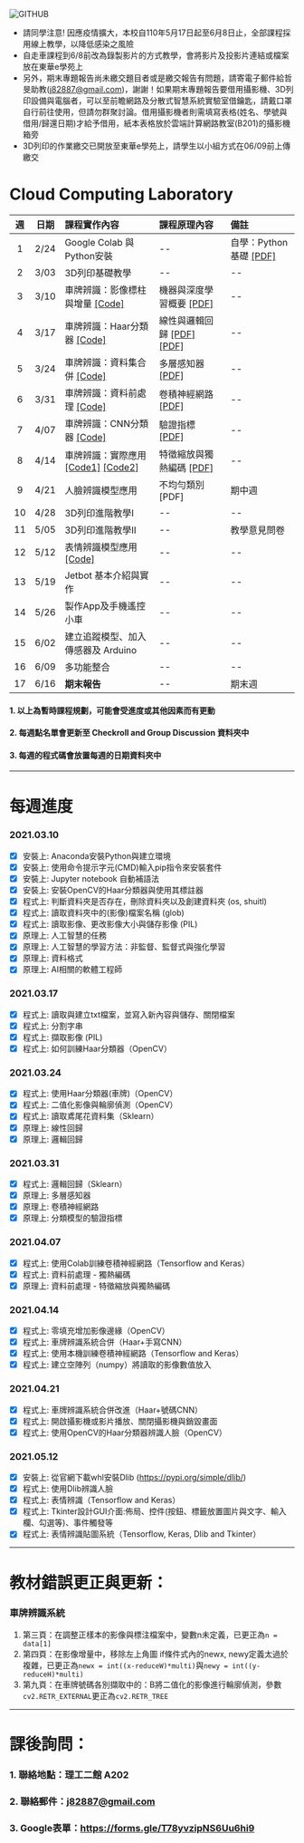 ![GITHUB](https://miro.medium.com/max/1426/1*scKtPpJ3JCYKlsxqfwn6Cg.jpeg)

* 請同學注意! 因應疫情擴大，本校自110年5月17日起至6月8日止，全部課程採用線上教學，以降低感染之風險
* 自走車課程到6/8前改為錄製影片的方式教學，會將影片及投影片連結或檔案放在東華e學苑上
* 另外，期末專題報告尚未繳交題目者或是繳交報告有問題，請寄電子郵件給哲旻助教(j82887@gmail.com)，謝謝！如果期末專題報告要借用攝影機、3D列印設備與電腦者，可以至前瞻網路及分散式智慧系統實驗室借鑰匙，請戴口罩自行前往使用，但請勿群聚討論。借用攝影機者則需填寫表格(姓名、學號與借用/歸還日期)才給予借用，紙本表格放於雲端計算網路教室(B201)的攝影機箱旁
* 3D列印的作業繳交已開放至東華e學苑上，請學生以小組方式在06/09前上傳繳交

# Cloud Computing Laboratory
 
| 週 | 日期 | 課程實作內容 | 課程原理內容 | 備註 |
| :----: | :----: | :---- | :---- | :---- | 
| 1 | 2/24 | Google Colab 與 Python安裝 | -- | 自學：Python基礎 [[PDF]](https://github.com/j82887/Cloud-Computing-Laboratory/raw/main/02_2021_0303/%E5%AF%A6%E4%BD%9C_%E7%AC%AC%E4%B8%80%E9%80%B1_20210303_%E7%A8%8B%E5%BC%8F%E5%9F%BA%E7%A4%8E%20Python.pdf) | 
| 2 | 3/03 | 3D列印基礎教學 | -- | -- |
| 3 | 3/10 | 車牌辨識：影像標柱與增量 [[Code]](https://drive.google.com/file/d/1fZkdWq94c2AHF5_YLiqgcsaEvY1L68x5/view?usp=sharing) | 機器與深度學習概要 [[PDF]](https://github.com/j82887/Cloud-Computing-Laboratory/raw/main/03_2021_0310/%E5%8E%9F%E7%90%86_%E7%AC%AC%E4%B8%89%E9%80%B1_%E4%BA%BA%E5%B7%A5%E6%99%BA%E6%85%A7.pdf) | -- |
| 4 | 3/17 | 車牌辨識：Haar分類器 [[Code]](https://drive.google.com/file/d/1OrdlRYkcV717NyuwOOuONNDQsFJ3QuAy/view?usp=sharing) | 線性與邏輯回歸 [[PDF]](https://github.com/j82887/Cloud-Computing-Laboratory/raw/main/05_2021_0324/%E5%8E%9F%E7%90%86_%E7%AC%AC%E4%BA%94%E9%80%B1_%E7%B7%9A%E6%80%A7%E5%9B%9E%E6%AD%B8.pdf) [[PDF]](https://github.com/j82887/Cloud-Computing-Laboratory/raw/main/05_2021_0324/%E5%8E%9F%E7%90%86_%E7%AC%AC%E4%BA%94%E9%80%B1_%E9%82%8F%E8%BC%AF%E5%9B%9E%E6%AD%B8.pdf) | -- |
| 5 | 3/24 | 車牌辨識：資料集合併 [[Code]](https://drive.google.com/file/d/18X7MFAlJ8JUxq9NlzP_xU9WB33GObgMD/view?usp=sharing) | 多層感知器 [[PDF]](https://github.com/j82887/Cloud-Computing-Laboratory/raw/main/06_2021_0331/%E5%8E%9F%E7%90%86_%E7%AC%AC%E5%85%AD%E9%80%B1_%E5%A4%9A%E5%B1%A4%E6%84%9F%E7%9F%A5%E5%99%A8.pdf) | -- |
| 6 | 3/31 | 車牌辨識：資料前處理 [[Code]](https://drive.google.com/file/d/1WI1gFNkPOwUMcE4q-SFKXioGs-sd_h-X/view?usp=sharing) | 卷積神經網路 [[PDF]](https://github.com/j82887/Cloud-Computing-Laboratory/raw/main/06_2021_0331/%E5%8E%9F%E7%90%86_%E7%AC%AC%E5%85%AD%E9%80%B1_%E5%8D%B7%E7%A9%8D%E7%A5%9E%E7%B6%93%E7%B6%B2%E8%B7%AF.pdf) | -- |
| 7 | 4/07 | 車牌辨識：CNN分類器 [[Code]](https://drive.google.com/file/d/1Lznz3Ne3crARrmZD1EVdH2Z0BVIgYdRC/view?usp=sharing)| 驗證指標 [[PDF]](https://github.com/j82887/Cloud-Computing-Laboratory/raw/main/05_2021_0324/%E5%8E%9F%E7%90%86_%E7%AC%AC%E4%BA%94%E9%80%B1_%E5%88%86%E9%A1%9E%E6%A8%A1%E5%9E%8B%E7%9A%84%E9%A9%97%E8%AD%89%E6%8C%87%E6%A8%99.pdf) | -- |
| 8 | 4/14 | 車牌辨識：實際應用 [[Code1]](https://drive.google.com/file/d/1YJStzKU4IBQaexVJ1_yG6Y1VzKSJgLk-/view?usp=sharing) [[Code2]](https://drive.google.com/file/d/1Jk4epOYDURp4Hxp5TPy5Seb801miRefk/view?usp=sharing) | 特徵縮放與獨熱編碼 [[PDF]](https://github.com/j82887/Cloud-Computing-Laboratory/raw/main/07_2021_0407/%E5%8E%9F%E7%90%86_%E7%AC%AC%E4%B8%83%E9%80%B1_%E8%B3%87%E6%96%99%E5%89%8D%E8%99%95%E7%90%86-%E7%89%B9%E5%BE%B5%E7%B8%AE%E6%94%BE%E8%88%87%E7%8D%A8%E7%86%B1%E7%B7%A8%E7%A2%BC.pdf) | -- |
| 9 | 4/21 | 人臉辨識模型應用 | 不均勻類別 [PDF] | 期中週 |
| 10 | 4/28 | 3D列印進階教學I | -- | -- |
| 11 | 5/05 | 3D列印進階教學II | -- | 教學意見問卷 |
| 12 | 5/12 | 表情辨識模型應用 [[Code]](https://drive.google.com/file/d/1cbqRToX1cJvEjcgP0g0W7-bhH48q1qzw/view?usp=sharing) | -- | -- |
| 13 | 5/19 | Jetbot 基本介紹與實作 | -- | -- |
| 14 | 5/26 | 製作App及手機遙控小車 | -- | -- |
| 15 | 6/02 | 建立追蹤模型、加入傳感器及 Arduino | -- | -- |
| 16 | 6/09 | 多功能整合 | -- | -- |
| 17 | 6/16 | **期末報告** | -- | 期末週 |

#### 1. 以上為暫時課程規劃，可能會受進度或其他因素而有更動
#### 2. 每週點名單會更新至 Checkroll and Group Discussion 資料夾中
#### 3. 每週的程式碼會放置每週的日期資料夾中

---
# 每週進度
### 2021.03.10
- [x] 安裝上: Anaconda安裝Python與建立環境
- [x] 安裝上: 使用命令提示字元(CMD)輸入pip指令來安裝套件
- [x] 安裝上: Jupyter notebook 自動補語法
- [x] 安裝上: 安裝OpenCV的Haar分類器與使用其標註器
- [x] 程式上: 判斷資料夾是否存在，刪除資料夾以及創建資料夾 (os, shuitl)
- [x] 程式上: 讀取資料夾中的(影像)檔案名稱 (glob)
- [x] 程式上: 讀取影像、更改影像大小與儲存影像 (PIL)
- [x] 原理上: 人工智慧的任務
- [x] 原理上: 人工智慧的學習方法：非監督、監督式與強化學習
- [x] 原理上: 資料格式
- [x] 原理上: AI相關的軟體工程師

### 2021.03.17
- [x] 程式上: 讀取與建立txt檔案，並寫入新內容與儲存、關閉檔案
- [x] 程式上: 分割字串
- [x] 程式上: 擷取影像 (PIL)
- [x] 程式上: 如何訓練Haar分類器（OpenCV）

### 2021.03.24
- [x] 程式上: 使用Haar分類器(車牌)（OpenCV）
- [x] 程式上: 二值化影像與輪廓偵測（OpenCV）
- [x] 程式上: 讀取鳶尾花資料集（Sklearn）
- [x] 原理上: 線性回歸
- [x] 原理上: 邏輯回歸

### 2021.03.31
- [x] 程式上: 邏輯回歸（Sklearn）
- [x] 原理上: 多層感知器
- [x] 原理上: 卷積神經網路
- [x] 原理上: 分類模型的驗證指標

### 2021.04.07
- [x] 程式上: 使用Colab訓練卷積神經網路（Tensorflow and Keras）
- [x] 程式上: 資料前處理 - 獨熱編碼
- [x] 原理上: 資料前處理 - 特徵縮放與獨熱編碼

### 2021.04.14
- [x] 程式上: 零填充增加影像邊緣（OpenCV）
- [x] 程式上: 車牌辨識系統合併（Haar+手寫CNN）
- [x] 程式上: 使用本機訓練卷積神經網路（Tensorflow and Keras）
- [x] 程式上: 建立空陣列（numpy）將讀取的影像數值放入 

### 2021.04.21
- [x] 程式上: 車牌辨識系統合併改進（Haar+號碼CNN）
- [x] 程式上: 開啟攝影機或影片播放、關閉攝影機與銷毀畫面
- [x] 程式上: 使用OpenCV的Haar分類器辨識人臉（OpenCV）

### 2021.05.12
- [x] 安裝上: 從官網下載whl安裝Dlib (https://pypi.org/simple/dlib/)
- [x] 程式上: 使用Dlib辨識人臉
- [x] 程式上: 表情辨識（Tensorflow and Keras）
- [x] 程式上: Tkinter設計GUI介面:佈局、控件(按鈕、標籤放置圖片與文字、輸入欄、勾選等)、事件觸發等
- [x] 程式上: 表情辨識貼圖系統（Tensorflow, Keras, Dlib and Tkinter）

---
# 教材錯誤更正與更新：
### 車牌辨識系統
1. 第三頁：在調整正樣本的影像與標注檔案中，變數n未定義，已更正為`n = data[1]`
2. 第四頁：在影像增量中，移除左上角圖 if條件式內的newx, newy定義太過於複雜，已更正為`newx = int((x-reduceW)*multi)`與`newy = int((y-reduceH)*multi)`
3. 第九頁：在車牌號碼各別擷取中的：B將二值化的影像進行輪廓偵測，參數`cv2.RETR_EXTERNAL`更正為`cv2.RETR_TREE`

---
# 課後詢問：
### 1. 聯絡地點：理工二館 A202
### 2. 聯絡郵件：j82887@gmail.com
### 3. Google表單：https://forms.gle/T78yvzipNS6Uu6hi9
